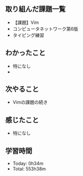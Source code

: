 ## 取り組んだ課題一覧
- 【課題】Vim
- コンピュータネットワーク第6版
- タイピング練習
## わかったこと
- 特になし
- 
## 次やること
- Vimの課題の続き
## 感じたこと
- 特になし
## 学習時間
- Today: 0h34m
- Total: 553h38m
